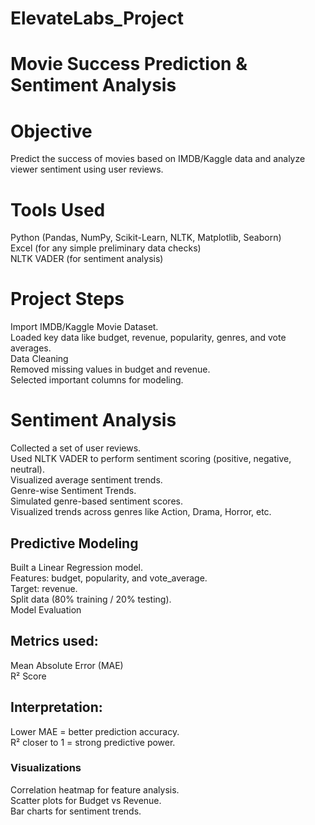 # ElevateLabs_Project

 <h1>Movie Success Prediction & Sentiment Analysis</h1>

 <h1>Objective</h1>
 
Predict the success of movies based on IMDB/Kaggle data and analyze viewer sentiment using user reviews.<br>

<h1> Tools Used  </h1>

Python (Pandas, NumPy, Scikit-Learn, NLTK, Matplotlib, Seaborn)<br>
Excel (for any simple preliminary data checks)<br>
NLTK VADER (for sentiment analysis)

<h1>Project Steps</h1>

Import IMDB/Kaggle Movie Dataset.<br>
Loaded key data like budget, revenue, popularity, genres, and vote averages.<br>
Data Cleaning<br>
Removed missing values in budget and revenue.<br>
Selected important columns for modeling.

<h1>Sentiment Analysis</h1>

Collected a set of user reviews.<br>
Used NLTK VADER to perform sentiment scoring (positive, negative, neutral).<br>
Visualized average sentiment trends.<br>
Genre-wise Sentiment Trends.<br>
Simulated genre-based sentiment scores.<br>
Visualized trends across genres like Action, Drama, Horror, etc.

<h2>Predictive Modeling</h2>

Built a Linear Regression model.<br>
Features: budget, popularity, and vote_average.<br>
Target: revenue.<br>
Split data (80% training / 20% testing).<br>
Model Evaluation

<h2>Metrics used:</h2>

Mean Absolute Error (MAE)<br>
R² Score

<h2>Interpretation:</h2>

Lower MAE = better prediction accuracy.<br>
R² closer to 1 = strong predictive power.<br>

<h3>Visualizations</h3>

Correlation heatmap for feature analysis.<br>
Scatter plots for Budget vs Revenue.<br>
Bar charts for sentiment trends.

